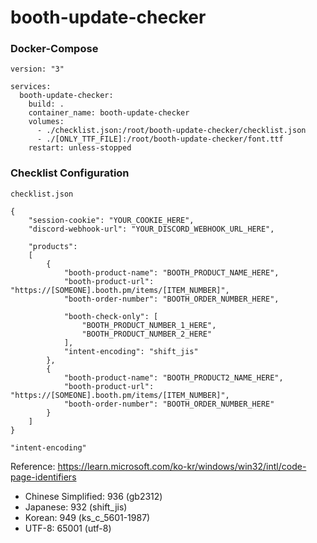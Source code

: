 # booth-update-checker

### Docker-Compose
```
version: "3"

services:
  booth-update-checker:
    build: .
    container_name: booth-update-checker
    volumes:
      - ./checklist.json:/root/booth-update-checker/checklist.json
      - ./[ONLY_TTF_FILE]:/root/booth-update-checker/font.ttf
    restart: unless-stopped
```


### Checklist Configuration

`checklist.json`
```
{
    "session-cookie": "YOUR_COOKIE_HERE",
    "discord-webhook-url": "YOUR_DISCORD_WEBHOOK_URL_HERE",

    "products":
    [
        {
            "booth-product-name": "BOOTH_PRODUCT_NAME_HERE",
            "booth-product-url": "https://[SOMEONE].booth.pm/items/[ITEM_NUMBER]",
            "booth-order-number": "BOOTH_ORDER_NUMBER_HERE",

            "booth-check-only": [
                "BOOTH_PRODUCT_NUMBER_1_HERE",
                "BOOTH_PRODUCT_NUMBER_2_HERE"
            ],
            "intent-encoding": "shift_jis"
        },
        {
            "booth-product-name": "BOOTH_PRODUCT2_NAME_HERE",
            "booth-product-url": "https://[SOMEONE].booth.pm/items/[ITEM_NUMBER]",
            "booth-order-number": "BOOTH_ORDER_NUMBER_HERE"
        }
    ]
}
```

`"intent-encoding"`

Reference: https://learn.microsoft.com/ko-kr/windows/win32/intl/code-page-identifiers
- Chinese Simplified: 936 (gb2312)
- Japanese: 932 (shift_jis)
- Korean: 949 (ks_c_5601-1987)
- UTF-8: 65001 (utf-8)

